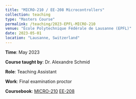 ```yaml
---
title: "MICRO-210 / EE-208 Microcontrollers"
collection: teaching
type: "Masters Course"
permalink: /teaching/2023-EPFL-MICRO-210
venue: "École Polytechnique Fédérale de Lausanne (EPFL)"
date: 2023-05-01
location: "Lausanne, Switzerland"
---
```


**Time**: May 2023 

**Course taught by**: Dr. Alexandre Schmid	

**Role**: Teaching Assistant

**Work**: Final examination proctor

**Coursebook**: [MICRO-210](https://edu.epfl.ch/coursebook/en/microcontrollers-MICRO-210)  [EE-208](https://edu.epfl.ch/coursebook/en/microcontrollers-and-digital-systems-EE-208)